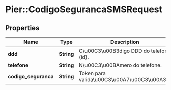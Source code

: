 # Pier::CodigoSegurancaSMSRequest

## Properties
Name | Type | Description | Notes
------------ | ------------- | ------------- | -------------
**ddd** | **String** | C\u00C3\u00B3digo DDD do telefone (id). | [optional] 
**telefone** | **String** | N\u00C3\u00BAmero do telefone. | [optional] 
**codigo_seguranca** | **String** | Token para valida\u00C3\u00A7\u00C3\u00A3o. | [optional] 



